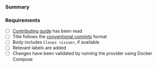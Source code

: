 ### Summary

<!-- Add a brief description of your change here -->

### Requirements

- [ ] [Contributing guide](https://github.com/PrefectHQ/prefect-helm/?tab=readme-ov-file#contributing) has been read
- [ ] Title follows the [conventional commits](https://www.conventionalcommits.org) format
- [ ] Body includes `Closes <issue>`, if available
- [ ] Relevant labels are added
- [ ] Changes have been validated by running the provider using Docker Compose
